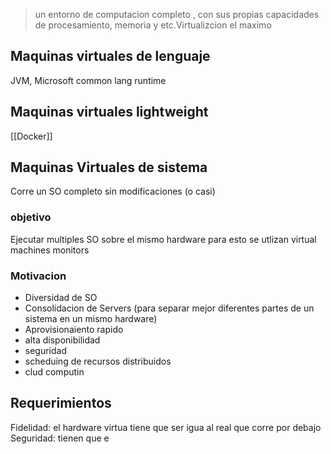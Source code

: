 >un entorno de computacion completo , con sus propias capacidades de procesamiento, memoria y etc.Virtualizcion el maximo
## Maquinas virtuales de lenguaje 
JVM, Microsoft common lang runtime

## Maquinas virtuales lightweight
[[Docker]]

## Maquinas Virtuales de sistema
Corre un SO completo sin modificaciones (o casi)

### objetivo
Ejecutar multiples SO sobre el mismo hardware
para esto se utlizan virtual machines monitors

### Motivacion 
-  Diversidad de SO
- Consolidacion de Servers (para separar mejor diferentes partes de un sistema en un mismo hardware)
- Aprovisionaiento rapido
- alta disponibilidad
- seguridad
- scheduing de recursos distribuidos
- clud computin

## Requerimientos
Fidelidad: el hardware virtua tiene que ser igua al real que corre por debajo
Seguridad: tienen que e
